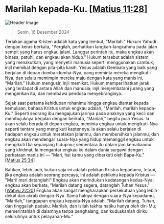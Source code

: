 
# Marilah kepada-Ku. [[Matius 11:28](http://alkitab.sabda.org/?Matius%2011:28)]

![Header Image](https://alkitab.app/slice/sunrise.jpg)

> Senin, 16 Desember 2024

Teriakan agama Kristen adalah kata yang lembut, "Marilah." Hukum Yahudi dengan keras berkata, "Pergilah, perhatikan langkah-langkahmu pada jalan sempit yang harus engkau jalani. Langgar perintah itu, maka engkau akan binasa; patuhi, dan engkau akan hidup." Hukum tersebut adalah sistem yang menakutkan, yang menyetir manusia seperti menggunakan cambuk; injil memikat dengan pita-pita kasih. Yesus adalah Gembala yang baik yang berjalan di depan domba-domba-Nya, yang meminta mereka mengikuti-Nya, dan selalu memimpin mereka maju dengan kata yang manis ini, "Marilah." Hukum mengusir, injil memikat. Hukum memperlihatkan jarak yang terdapat di antara Allah dan manusia; injil menjembatani jurang yang mengerikan itu, dan membawa pendosa menyebranginya.

Sejak saat pertama kehidupan rohanimu hingga engkau diantar kepada kemuliaan, bahasa Kristus untuk engkau adalah, "Marilah, marilah  kepada-Ku." Seperti seorang ibu mengajukan jarinya pada anaknya yang kecil dan membujuknya berjalan dengan berkata, "Marilah," begitu pula Yesus. Ia akan selalu berada di depan engkau, meminta engkau untuk mengikuti-Nya seperti tentara yang mengikuti kaptennya. Ia akan selalu berjalan di hadapan engkau untuk meratakan jalanmu, dan membersihkan jalanmu, dan engkau akan mendengar suara-Nya yang hidup memanggil engkau untuk mengikuti Dia sepanjang hidupmu; sementara itu dalam jam kematianmu yang khidmat, Ia mengantar engkau ke dalam dunia surgawi dengan perkataan manis ini — "Mari, hai kamu yang diberkati oleh Bapa-Ku." [[Matius 25:34](http://alkitab.sabda.org/?Matius%2025:34)]

Bahkan, lebih jauh, bukan saja ini adalah pekikan Kristus kepadamu, tetapi, jika engkau adalah seorang percaya, ini adalah pekikmu kepada Kristus — "Mari! mari datanglah!" Engkau akan merindukan kedatangan kedua-Nya; engkau akan berkata, "Marilah datang segera, datanglah Tuhan Yesus." [[Wahyu 22:20](http://alkitab.sabda.org/?Wahyu%2022:20)] Engkau akan sangat mengharapkan persekutuan yang lebih dekat dan akrab dengan-Nya. Sama halnya dengan suara-Nya kepadamu, "Marilah," tanggapan engkau kepada-Nya adalah, "Marilah datang, Tuhan, dan tinggallah padaku. Marilah, dan isilah takhta hatiku hanya oleh diri-Mu; memerintahlah di dalamnya tanpa penghalang, dan kuduskanlah diriku seluruhnya untuk pelayanan-Mu."
    